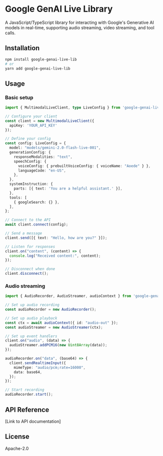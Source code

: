 # Google GenAI Live Library

A JavaScript/TypeScript library for interacting with Google's Generative AI models in real-time, supporting audio streaming, video streaming, and tool calls.

## Installation

```bash
npm install google-genai-live-lib
# or
yarn add google-genai-live-lib
```

## Usage

### Basic setup

```typescript
import { MultimodalLiveClient, type LiveConfig } from 'google-genai-live-lib';

// Configure your client
const client = new MultimodalLiveClient({
  apiKey: 'YOUR_API_KEY'
});

// Define your config
const config: LiveConfig = {
  model: "models/gemini-2.0-flash-live-001",
  generationConfig: {
    responseModalities: "text",
    speechConfig: {
      voiceConfig: { prebuiltVoiceConfig: { voiceName: "Aoede" } },
      languageCode: "en-US",
    },
  },
  systemInstruction: {
    parts: [{ text: 'You are a helpful assistant.' }],
  },
  tools: [
    { googleSearch: {} },
  ],
};

// Connect to the API
await client.connect(config);

// Send a message
client.send([{ text: "Hello, how are you?" }]);

// Listen for responses
client.on("content", (content) => {
  console.log("Received content:", content);
});

// Disconnect when done
client.disconnect();
```

### Audio streaming

```typescript
import { AudioRecorder, AudioStreamer, audioContext } from 'google-genai-live-lib';

// Set up audio recording
const audioRecorder = new AudioRecorder();

// Set up audio playback
const ctx = await audioContext({ id: "audio-out" });
const audioStreamer = new AudioStreamer(ctx);

// Set up event handlers
client.on("audio", (data) => {
  audioStreamer.addPCM16(new Uint8Array(data));
});

audioRecorder.on("data", (base64) => {
  client.sendRealtimeInput({
    mimeType: "audio/pcm;rate=16000",
    data: base64,
  });
});

// Start recording
audioRecorder.start();
```

## API Reference

[Link to API documentation]

## License

Apache-2.0